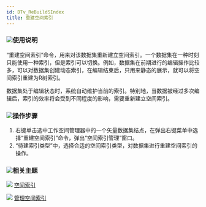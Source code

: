 ```yaml
---
id: DTv_ReBuildSIndex
title: 重建空间索引  
---  
```

### ![](../../img/read.gif)使用说明

“重建空间索引”命令，用来对该数据集重新建立空间索引。一个数据集在一种时刻只能使用一种索引，但是索引可以切换。例如，数据集在前期进行的编辑操作比较多，可以对数据集创建动态索引，在编辑结束后，只用来静态的展示，就可以将空间索引重建为R树索引。

数据集处于编辑状态时，系统自动维护当前的索引。特别地，当数据被经过多次编辑后，索引的效率将会受到不同程度的影响，需要重新建立空间索引。

### ![](../../img/read.gif)操作步骤

  1. 右键单击选中工作空间管理器中的一个矢量数据集结点，在弹出右键菜单中选择“重建空间索引”命令，弹出“空间索引管理”窗口。
  2. “待建索引类型”中，选择合适的空间索引类型，对数据集进行重建空间索引的操作。

### ![](../../img/read.gif)相关主题

![](../../img/smalltitle.png) [空间索引](ManageSpatialIndex)

![](../../img/smalltitle.png) [管理空间索引](SpatialIndexManagement)

